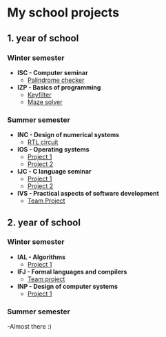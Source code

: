 # My school projects

## 1. year of school

### Winter semester

- **ISC - Computer seminar**
  - [Palindrome checker](https://github.com/H0CK3Y03/isc-palindrome)
- **IZP - Basics of programming**
  - [Keyfilter](https://github.com/H0CK3Y03/IZP-keyfilter)
  - [Maze solver](https://github.com/H0CK3Y03/IZP-maze)

### Summer semester

- **INC - Design of numerical systems**
  - [RTL circuit](https://github.com/H0CK3Y03/INC-rtl)
- **IOS - Operating systems**
  - [Project 1](https://github.com/H0CK3Y03/IOS-project1)
  - [Project 2](https://github.com/H0CK3Y03/IOS-project2)
- **IJC - C language seminar**
  - [Project 1](https://github.com/H0CK3Y03/IJC-project1)
  - [Project 2](https://github.com/H0CK3Y03/IJC-project2)
- **IVS - Practical aspects of software development**
  - [Team Project](https://github.com/H0CK3Y03/dont_ivs_yourself)
  
## 2. year of school

### Winter semester

- **IAL - Algorithms**
  - [Project 1](placeholder)
- **IFJ - Formal languages and compilers**
  - [Team project](https://github.com/H0CK3Y03/ifj-team-project-zig-compiler)
- **INP - Design of computer systems**
  - [Project 1](placeholder)

### Summer semester
-Almost there :)
